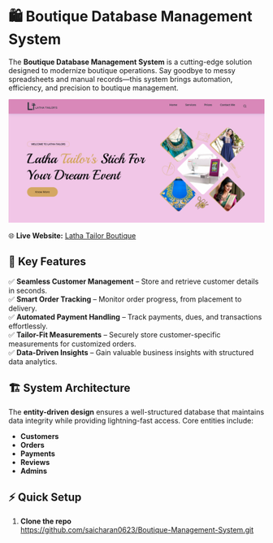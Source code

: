 # 🛍️ Boutique Database Management System

The **Boutique Database Management System** is a cutting-edge solution designed to modernize boutique operations. Say goodbye to messy spreadsheets and manual records—this system brings automation, efficiency, and precision to boutique management.

![Botique](reference-bm.png)


🌐 **Live Website:** [Latha Tailor Boutique](https://lathatailor.web.app/)  

## 🎯 Key Features
✅ **Seamless Customer Management** – Store and retrieve customer details in seconds.  
✅ **Smart Order Tracking** – Monitor order progress, from placement to delivery.  
✅ **Automated Payment Handling** – Track payments, dues, and transactions effortlessly.  
✅ **Tailor-Fit Measurements** – Securely store customer-specific measurements for customized orders.  
✅ **Data-Driven Insights** – Gain valuable business insights with structured data analytics.  

## 🏗️ System Architecture
The **entity-driven design** ensures a well-structured database that maintains data integrity while providing lightning-fast access. Core entities include:
- **Customers**  
- **Orders**  
- **Payments**  
- **Reviews**  
- **Admins**  

## ⚡ Quick Setup
1. **Clone the repo**  
  https://github.com/saicharan0623/Boutique-Management-System.git
